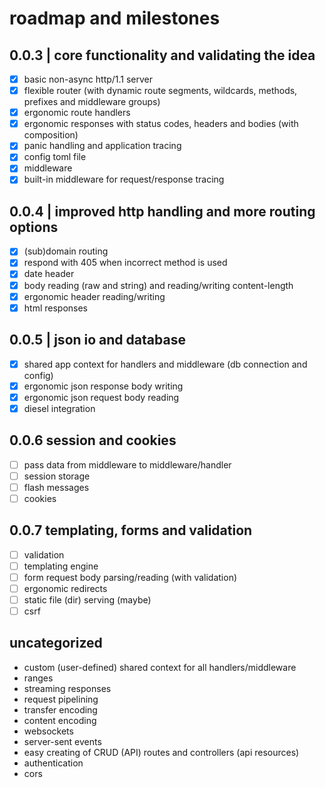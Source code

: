 # roadmap and milestones

## 0.0.3 | core functionality and validating the idea

- [x] basic non-async http/1.1 server
- [x] flexible router (with dynamic route segments, wildcards, methods, prefixes and middleware groups)
- [x] ergonomic route handlers
- [x] ergonomic responses with status codes, headers and bodies (with composition)
- [x] panic handling and application tracing
- [x] config toml file
- [x] middleware
- [x] built-in middleware for request/response tracing

## 0.0.4 | improved http handling and more routing options

- [x] (sub)domain routing
- [x] respond with 405 when incorrect method is used
- [x] date header
- [x] body reading (raw and string) and reading/writing content-length
- [x] ergonomic header reading/writing
- [x] html responses

## 0.0.5 | json io and database

- [x] shared app context for handlers and middleware (db connection and config)
- [x] ergonomic json response body writing
- [x] ergonomic json request body reading
- [x] diesel integration

## 0.0.6 session and cookies

- [ ] pass data from middleware to middleware/handler
- [ ] session storage
- [ ] flash messages
- [ ] cookies

## 0.0.7 templating, forms and validation

- [ ] validation
- [ ] templating engine
- [ ] form request body parsing/reading (with validation)
- [ ] ergonomic redirects
- [ ] static file (dir) serving (maybe)
- [ ] csrf

## uncategorized

- custom (user-defined) shared context for all handlers/middleware
- ranges
- streaming responses
- request pipelining
- transfer encoding
- content encoding
- websockets
- server-sent events
- easy creating of CRUD (API) routes and controllers (api resources)
- authentication
- cors
